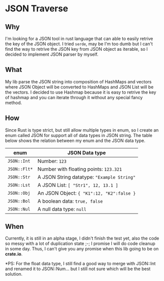 # JSON Traverse
## Why
I'm looking for a JSON tool in rust language that can able to easily retrive the key of the JSON object. I tried `serde`, may be I'm too dumb but I can't find the way to retrive the JSON key from JSON object as iterable, so I decided to implement JSON parser by myself.

## What
My lib parse the JSON string into composition of HashMaps and vectors where JSON Object will be converted to HashMaps and JSON List will be the vectors. I decided to use Hashmap because it is easy to retrive the key of hashmap and you can iterate through it without any special fancy method.

## How
Since Rust is type strict, but still allow multiple types in enum, so I create an enum called JSON for support all of data types in JSON string. The table below shows the relation between my enum and the JSON data type.

| enum | JSON Data type|
|-------|---------|
| `JSON::Int`  | Number: `123` |
| `JSON::Flt*` | Number with floating points: `123.321` |
| `JSON::Str` | A JSON String datatype: `"Example String"` |
| `JSON::Lst` | A JSON List: `[ "Str1", 12, 13.1 ]` |
| `JSON::Obj` | An JSON Object: `{ "K1":12, "K2":false }` |
| `JSON::Bol` | A boolean data: `true, false` |
| `JSON::Nul` | A null data type: `null` |

## When
Currently, it is still in an alpha stage, I didn't finish the test yet, also the code so messy with a lot of duplication state ;-; I promise I will do code cleanup in some day. Thus, I can't give you any promise when this lib going to be on **crate.io**.

*PS: For the float data type, I still find a good way to merge with JSON::Int and renamed it to JSON::Num... but I still not sure which will be the best solution.